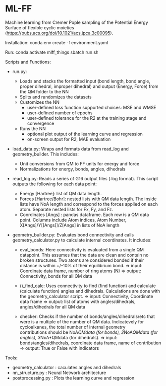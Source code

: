 # ML-FF
Machine learning from Cremer Pople sampling of the Potential Energy Surface of flexible cyclic moieties (https://pubs.acs.org/doi/10.1021/acs.jpca.3c00095). 

Installation:
conda env create -f environment.yaml

Run:
conda activate mlff_things
sbatch run.sh 


Scripts and Functions:

- run.py:	
	* Loads and stacks the formatted input (bond length, bond angle, proper dihedral, improper dihedral) and output (Energy, Force) from the QM folder to the NN
	* Splits and randomizes the datasets
	* Customizes the NN
		- user-defined loss function supported choices: MSE and WMSE
		- user-defined number of epochs
		- user-defined tolerance for the R2 at the training stage and convergence
	* Runs the NN
		- optional plot output of the learning curve and regression
		- on-screen output for R2, MAE evaluation 

- load_data.py: Wraps and formats data from read_log and geometry_builder. This includes:
	
	* Unit conversions from QM to FF units for energy and force
	* Normalizations for energy, bonds, angles, dihedrals

- read_log.py: Reads a series of G16 output files (.log format). This script outputs the following for each data point:
	
	* Energy [Hartree]: list of QM data length.
	* Forces [Hartree/Bohr]: nested lists with QM data length. The inside lists have NoA length and correspond to the forces applied on each atom. Separate nested lists for Fx, Fy, and Fz.     
	* Coordinates [Angs] : pandas dataframe. Each row is a QM data point. Columns include Atom indices, Atom Number, X[Angs]/Y[[Angs]]/Z[Angs] in lists of NoA length


- geometry_builder.py: Evaluates bond connectivity and calls geometry_calculator.py to calculate internal coordinates. It includes:
	
	* eval_bonds: Here connectivity is evaluated from a single QM datapoint. This assumes that the data are clean and contain no broken structures. Two atoms are considered bonded if their distance is 
	within +/-10% of their equilibrium bond. 
	=> input: Coordinate data frame, number of ring atoms (N)
	=> output: Connectivity, bonds for all QM data

	* ()_find_calc: Uses connectivity to find (find function) and calculate (calculate function) angles and dihedrals. Calculations are done with the geometry_calculator script.
	=> input: Connectivity, Coordinate data frame
	=> output: list of atoms with angles/dihedrals, angles/dihedrals for all QM data
 
	* checker: Checks if the number of bonds/angles/dihedrals/etc that were is a multiple of the number of QM data. Indicatevely for cycloalkanes, the total number of internal geometry  
	contributions should be NoA*QMdata (for bonds), 2*NoA*QMdata (for angles), 3*NoA*QMdata (for dihedrals).
	=> input: bonds/angles/dihedrals, coordinate data frame, name of contribution
	=> output: True or False with indicators

	
Tools:

- geometry_calculator : caculates angles and dihedrals
- nn_structure.py : Neural Network architecture
- postprocessing.py : Plots the learning curve and regression

